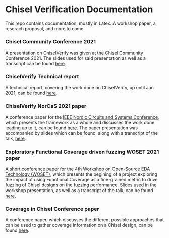 # Chisel Verification Documentation

This repo contains documentation, mostly in Latex. A workshop paper, a reserach proposal, and more to come.    
  
### Chisel Community Conference 2021   
A presentation on ChiselVerify was given at the Chisel Community Conference 2021. The slides used for said presentation as well as a transcript can be found [here](https://github.com/chiselverify/documentation/tree/master/presentations/CCC2021).  
  
### ChiselVerify Technical report
A technical report, covering the work done on ChiselVerify, up until Jan 2021, can be found [here](https://github.com/chiselverify/documentation/blob/master/chisel-verify/chisel-verify-techrep.tex).   
  
### ChiselVerify NorCaS 2021 paper
A conference paper for the [IEEE Nordic Circuits and Systems Conference](https://events.tuni.fi/norcas2021/), which presents the framework as a whole and discusses the work done leading up to it, can be found [here](https://github.com/chiselverify/documentation/blob/master/chisel-verify/chisel-verify-paper.tex). The paper presentation was accompanied by slides which can be found, along with a transcript of the talk, [here](https://github.com/chiselverify/documentation/tree/master/presentations/NorCas2021).
  
### Exploratory Functional Coverage driven fuzzing WOSET 2021 paper  
A short conference paper for the [4th Workshop on Open-Source EDA Technology (WOSET)](https://woset-workshop.github.io/), which presents the begining of a project exploring the impact of using Functional Coverage as a fine-grained metric to drive fuzzing of Chisel designs on the fuzzing performance. Slides used in the workshop presentation, as well as a transcript of the talk, can be found [here](https://github.com/chiselverify/documentation/tree/master/presentations/WOSET2021_Fuzzing).
  
### Coverage in Chisel Conference paper  
A conference paper, which discusses the different possible approaches that can be used to gather coverage information on a Chisel design, can be found [here](https://github.com/chiselverify/documentation/blob/master/Coverage/Coverage-paper.tex).  
  

